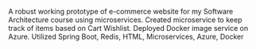 A robust working prototype of e-commerce website for my Software Architecture course using microservices. Created microservice to keep track of items based on Cart Wishlist. Deployed Docker image service on Azure. Utilized Spring Boot, Redis, HTML, Microservices, Azure, Docker
